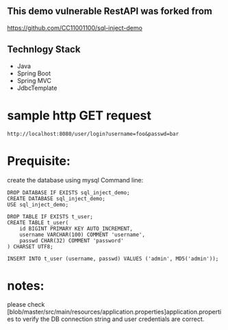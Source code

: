## This demo vulnerable RestAPI was forked from

   https://github.com/CC11001100/sql-inject-demo

## Technlogy Stack
   * Java 
   * Spring Boot
   * Spring MVC
   * JdbcTemplate


# sample http GET request

```
http://localhost:8080/user/login?username=foo&passwd=bar
```

# Prequisite:

create the database using mysql Command line:

```
DROP DATABASE IF EXISTS sql_inject_demo;
CREATE DATABASE sql_inject_demo;
USE sql_inject_demo;

DROP TABLE IF EXISTS t_user;
CREATE TABLE t_user(
    id BIGINT PRIMARY KEY AUTO_INCREMENT,
    username VARCHAR(100) COMMENT 'username',
    passwd CHAR(32) COMMENT 'password'
) CHARSET UTF8;

INSERT INTO t_user (username, passwd) VALUES ('admin', MD5('admin'));

```

# notes:
please check [blob/master/src/main/resources/application.properties]application.properties to verify the DB connection string and user credentials are correct.






